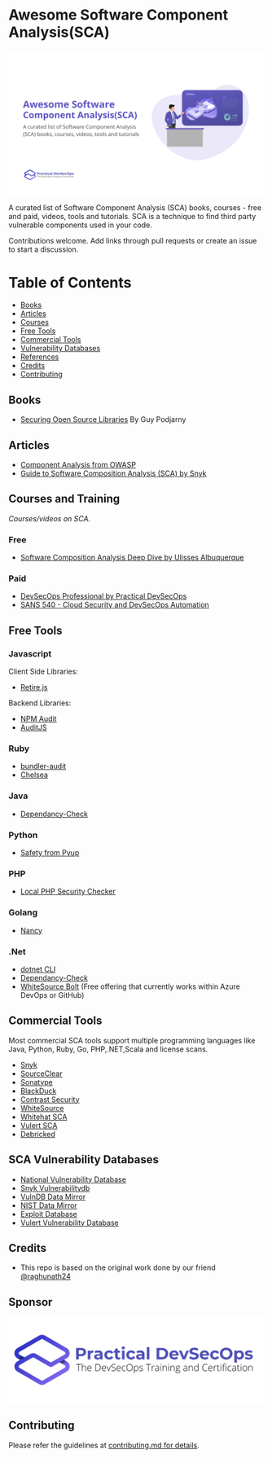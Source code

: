 # Awesome Software Component Analysis(SCA)

![Awesome SCA Image](images/awesome-sca.png)

A curated list of Software Component Analysis (SCA) books, courses - free and paid, videos, tools and tutorials. SCA is a technique to find third party vulnerable components used in your  code.


Contributions welcome. Add links through pull requests or create an issue to start a discussion.

# Table of Contents
- [Books](#books)
- [Articles](#articles)
- [Courses](#courses)
- [Free Tools](#free-tools)
- [Commercial Tools](#commercial-tools)
- [Vulnerability Databases](##vulnerability-databases)
- [References](#References)
- [Credits](#credits)
- [Contributing](#contributing)


## Books
* [Securing Open Source Libraries](https://www.safaribooksonline.com/library/view/securing-open-source/9781491996980/) By Guy Podjarny


## Articles
* [Component Analysis from OWASP](https://owasp.org/www-community/Component_Analysis)
* [Guide to Software Composition Analysis (SCA) by Snyk](https://snyk.io/blog/what-is-software-composition-analysis-sca-and-does-my-company-need-it/)

## Courses and Training

*Courses/videos on SCA.*

### Free

- [Software Composition Analysis Deep Dive by Ulisses Albuquerque](https://www.youtube.com/watch?v=F2FfaSX_55A)


### Paid

- [DevSecOps Professional by Practical DevSecOps](https://www.practical-devsecops.com/certified-devsecops-professional/)
- [SANS 540 - Cloud Security and DevSecOps Automation](https://www.sans.org/cyber-security-courses/cloud-security-devsecops-automation/)


## Free Tools

### Javascript

Client Side Libraries:
* [Retire.js](https://github.com/RetireJS/retire.js)

Backend Libraries:
* [NPM Audit](https://docs.npmjs.com/cli/v7/commands/npm-audit)
* [AuditJS](https://github.com/sonatype-nexus-community/auditjs)

### Ruby
* [bundler-audit](https://github.com/rubysec/bundler-audit)
* [Chelsea](https://github.com/sonatype-nexus-community/chelsea)

### Java
* [Dependancy-Check](https://github.com/jeremylong/DependencyCheck)

### Python
* [Safety from Pyup](https://github.com/pyupio/safety)

### PHP
* [Local PHP Security Checker](https://github.com/fabpot/local-php-security-checker)

### Golang
* [Nancy](https://github.com/sonatype-nexus-community/nancy)

### .Net

* [dotnet CLI](https://devblogs.microsoft.com/nuget/how-to-scan-nuget-packages-for-security-vulnerabilities/#dotnet-cli)
* [Dependancy-Check](https://github.com/jeremylong/DependencyCheck)
* [WhiteSource Bolt](https://www.whitesourcesoftware.com/free-developer-tools/bolt/) (Free offering that currently works within Azure DevOps or GitHub)


## Commercial Tools

Most commercial SCA tools support multiple programming languages like Java, Python, Ruby, Go, PHP,.NET,Scala and license scans.

* [Snyk](https://snyk.io/)
* [SourceClear](https://www.sourceclear.com/)
* [Sonatype](https://www.sonatype.com/)
* [BlackDuck](https://www.blackducksoftware.com/solutions/application-security)
* [Contrast Security](https://www.contrastsecurity.com/interactive-application-security-testing-iast)
* [WhiteSource](https://www.whitesourcesoftware.com/whitesource-languages/)
* [Whitehat SCA](https://www.whitehatsec.com/products/static-application-security-testing/software-composition-analysis/)
* [Vulert SCA](https://vulert.com/abom/)
* [Debricked](https://debricked.com/)


## SCA Vulnerability Databases

* [National Vulnerability Database](https://nvd.nist.gov/)
* [Snyk Vulnerabilitydb](https://github.com/snyk/vulnerabilitydb)
* [VulnDB Data Mirror](https://github.com/stevespringett/vulndb-data-mirror)
* [NIST Data Mirror](https://github.com/stevespringett/nist-data-mirror)
* [Exploit Database](https://www.exploit-db.com/webapps/)
* [Vulert Vulnerability Database](https://vulert.com/vuln-db/)


## Credits

* This repo is based on the original work done by our friend [@raghunath24](https://github.com/raghunath24)


## Sponsor

![Practical DevSecOps](images/practical-devsecops-logo.png)

## Contributing

Please refer the guidelines at [contributing.md for details](Contributing.md).
